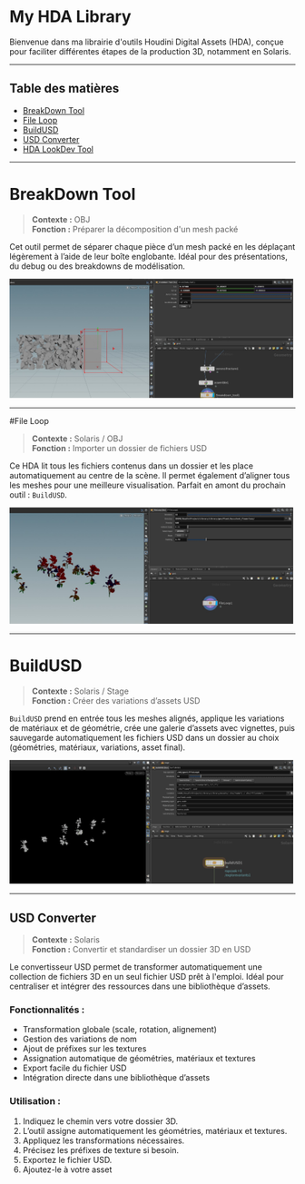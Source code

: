 # My HDA Library

Bienvenue dans ma librairie d'outils Houdini Digital Assets (HDA), conçue pour faciliter différentes étapes de la production 3D, notamment en Solaris.

---

## Table des matières

- [BreakDown Tool](#breakdown-tool)
- [File Loop](#file-loop)
- [BuildUSD](#buildusd)
- [USD Converter](#usd-converter)
- [HDA LookDev Tool](#hda-lookdev-tool)

---

# BreakDown Tool

> **Contexte :** OBJ  
> **Fonction :** Préparer la décomposition d'un mesh packé

Cet outil permet de séparer chaque pièce d’un mesh packé en les déplaçant légèrement à l’aide de leur boîte englobante. Idéal pour des présentations, du debug ou des breakdowns de modélisation.

<img src="WIkiHoudini/breackDown.jpg" width="500">

---

#File Loop

> **Contexte :** Solaris / OBJ  
> **Fonction :** Importer un dossier de fichiers USD

Ce HDA lit tous les fichiers contenus dans un dossier et les place automatiquement au centre de la scène. Il permet également d’aligner tous les meshes pour une meilleure visualisation. Parfait en amont du prochain outil : `BuildUSD`.

<img src="WIkiHoudini/fileLoop.jpg" width="500">

---

# BuildUSD

> **Contexte :** Solaris / Stage  
> **Fonction :** Créer des variations d’assets USD

`BuildUSD` prend en entrée tous les meshes alignés, applique les variations de matériaux et de géométrie, crée une galerie d’assets avec vignettes, puis sauvegarde automatiquement les fichiers USD dans un dossier au choix (géométries, matériaux, variations, asset final).

<img src="WIkiHoudini/buildUsd.jpg" width="500">

---

## USD Converter

> **Contexte :** Solaris  
> **Fonction :** Convertir et standardiser un dossier 3D en USD

Le convertisseur USD permet de transformer automatiquement une collection de fichiers 3D en un seul fichier USD prêt à l'emploi. Idéal pour centraliser et intégrer des ressources dans une bibliothèque d’assets.

### Fonctionnalités :
- Transformation globale (scale, rotation, alignement)
- Gestion des variations de nom
- Ajout de préfixes sur les textures
- Assignation automatique de géométries, matériaux et textures
- Export facile du fichier USD
- Intégration directe dans une bibliothèque d’assets

### Utilisation :
1. Indiquez le chemin vers votre dossier 3D.
2. L’outil assigne automatiquement les géométries, matériaux et textures.
3. Appliquez les transformations nécessaires.
4. Précisez les préfixes de texture si besoin.
5. Exportez le fichier USD.
6. Ajoutez-le à votre asset
